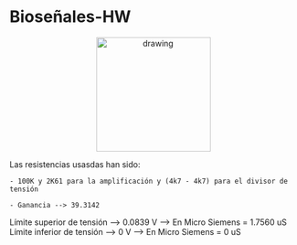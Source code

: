 # Bioseñales-HW

<p align="center">
<img src="https://user-images.githubusercontent.com/46607004/154055355-a45a597b-4c16-4460-a285-ad0554636bdf.png" alt="drawing" width="200"/>
</p>

Las resistencias usasdas han sido:
	
	- 100K y 2K61 para la amplificación y (4k7 - 4k7) para el divisor de tensión
	
	- Ganancia --> 39.3142
	
Límite superior de tensión --> 0.0839 V --> En Micro Siemens = 1.7560 uS
Límite inferior de tensión -->      0 V --> En Micro Siemens =      0 uS


